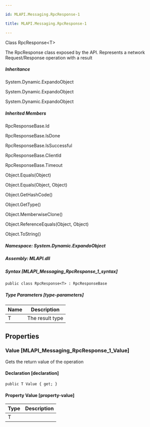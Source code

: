 ```yaml
---

id: MLAPI.Messaging.RpcResponse-1

title: MLAPI.Messaging.RpcResponse-1

---
```


Class RpcResponse\<T\>

<div class="markdown level0 summary" markdown="1">

The RpcResponse class exposed by the API. Represents a network
Request/Response operation with a result

</div>

<div class="markdown level0 conceptual" markdown="1">

</div>

<div class="inheritance" markdown="1">

##### Inheritance

<div class="level0" markdown="1">

System.Dynamic.ExpandoObject

</div>

<div class="level1" markdown="1">

System.Dynamic.ExpandoObject

</div>

<div class="level2" markdown="1">

System.Dynamic.ExpandoObject

</div>

</div>

<div class="inheritedMembers" markdown="1">

##### Inherited Members

<div markdown="1">

RpcResponseBase.Id

</div>

<div markdown="1">

RpcResponseBase.IsDone

</div>

<div markdown="1">

RpcResponseBase.IsSuccessful

</div>

<div markdown="1">

RpcResponseBase.ClientId

</div>

<div markdown="1">

RpcResponseBase.Timeout

</div>

<div markdown="1">

Object.Equals(Object)

</div>

<div markdown="1">

Object.Equals(Object, Object)

</div>

<div markdown="1">

Object.GetHashCode()

</div>

<div markdown="1">

Object.GetType()

</div>

<div markdown="1">

Object.MemberwiseClone()

</div>

<div markdown="1">

Object.ReferenceEquals(Object, Object)

</div>

<div markdown="1">

Object.ToString()

</div>

</div>

##### **Namespace**: System.Dynamic.ExpandoObject

##### **Assembly**: MLAPI.dll

##### Syntax [MLAPI_Messaging_RpcResponse_1_syntax]

    public class RpcResponse<T> : RpcResponseBase

##### Type Parameters [type-parameters]

| Name                                 | Description     |
|--------------------------------------|-----------------|
| <span class="parametername">T</span> | The result type |

## Properties <span id="MLAPI_Messaging_RpcResponse_1_Value_"></span>

### Value [MLAPI_Messaging_RpcResponse_1_Value]

<div class="markdown level1 summary" markdown="1">

Gets the return value of the operation

</div>

<div class="markdown level1 conceptual" markdown="1">

</div>

#### Declaration [declaration]

    public T Value { get; }

#### Property Value [property-value]

| Type                        | Description |
|-----------------------------|-------------|
| <span class="xref">T</span> |             |
